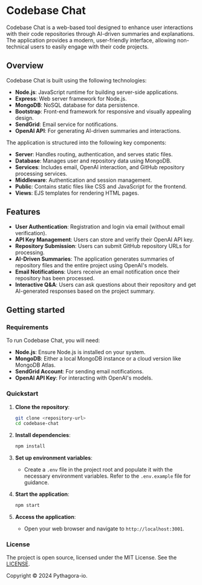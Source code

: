 # Codebase Chat

Codebase Chat is a web-based tool designed to enhance user interactions with their code repositories through AI-driven summaries and explanations. The application provides a modern, user-friendly interface, allowing non-technical users to easily engage with their code projects.

## Overview

Codebase Chat is built using the following technologies:
- **Node.js**: JavaScript runtime for building server-side applications.
- **Express**: Web server framework for Node.js.
- **MongoDB**: NoSQL database for data persistence.
- **Bootstrap**: Front-end framework for responsive and visually appealing design.
- **SendGrid**: Email service for notifications.
- **OpenAI API**: For generating AI-driven summaries and interactions.

The application is structured into the following key components:
- **Server**: Handles routing, authentication, and serves static files.
- **Database**: Manages user and repository data using MongoDB.
- **Services**: Includes email, OpenAI interaction, and GitHub repository processing services.
- **Middleware**: Authentication and session management.
- **Public**: Contains static files like CSS and JavaScript for the frontend.
- **Views**: EJS templates for rendering HTML pages.

## Features

- **User Authentication**: Registration and login via email (without email verification).
- **API Key Management**: Users can store and verify their OpenAI API key.
- **Repository Submission**: Users can submit GitHub repository URLs for processing.
- **AI-Driven Summaries**: The application generates summaries of repository files and the entire project using OpenAI's models.
- **Email Notifications**: Users receive an email notification once their repository has been processed.
- **Interactive Q&A**: Users can ask questions about their repository and get AI-generated responses based on the project summary.

## Getting started

### Requirements

To run Codebase Chat, you will need:
- **Node.js**: Ensure Node.js is installed on your system.
- **MongoDB**: Either a local MongoDB instance or a cloud version like MongoDB Atlas.
- **SendGrid Account**: For sending email notifications.
- **OpenAI API Key**: For interacting with OpenAI's models.

### Quickstart

1. **Clone the repository**:
    ```bash
    git clone <repository-url>
    cd codebase-chat
    ```

2. **Install dependencies**:
    ```bash
    npm install
    ```

3. **Set up environment variables**:
    - Create a `.env` file in the project root and populate it with the necessary environment variables. Refer to the `.env.example` file for guidance.

4. **Start the application**:
    ```bash
    npm start
    ```

5. **Access the application**:
    - Open your web browser and navigate to `http://localhost:3001`.

### License

The project is open source, licensed under the MIT License. See the [LICENSE](LICENSE).

Copyright © 2024 Pythagora-io. 

